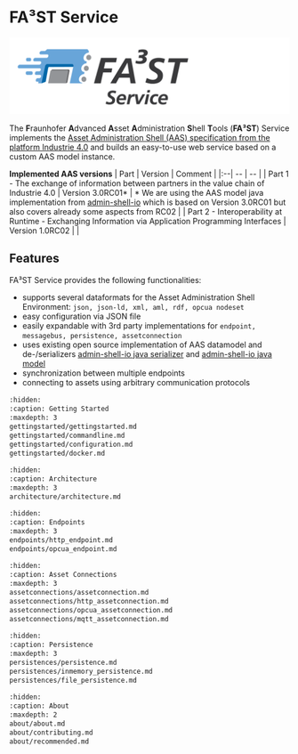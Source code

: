 # FA³ST Service 
![FA³ST Logo Light](./images/Fa3st-Service_positiv.png "FA³ST Service Logo")

The **F**raunhofer **A**dvanced **A**sset **A**dministration **S**hell **T**ools (**FA³ST**) Service implements the [Asset Administration Shell (AAS) specification from the platform Industrie 4.0](https://www.plattform-i40.de/SiteGlobals/IP/Forms/Listen/Downloads/EN/Downloads_Formular.html?cl2Categories_TechnologieAnwendungsbereich_name=Verwaltungsschale) and builds an easy-to-use web service based on a custom AAS model instance.

**Implemented AAS versions**
| Part | Version | Comment |
|:--| -- | -- |
| Part 1 - The exchange of information between partners in the value chain of Industrie 4.0 | Version 3.0RC01* | * We are using the AAS model java implementation from [admin-shell-io](https://github.com/admin-shell-io/java-model) which is based on Version 3.0RC01 but also covers already some aspects from RC02 |
| Part 2 - Interoperability at Runtime - Exchanging Information via Application Programming Interfaces | Version 1.0RC02 |  |

## Features

FA³ST Service provides the following functionalities:
-   supports several dataformats for the Asset Administration Shell Environment: `json, json-ld, xml, aml, rdf, opcua nodeset`
-   easy configuration via JSON file
-   easily expandable with 3rd party implementations for `endpoint, messagebus, persistence, assetconnection`
-   uses existing open source implementation of AAS datamodel and de-/serializers [admin-shell-io java serializer](https://github.com/admin-shell-io/java-serializer) and [admin-shell-io java model](https://github.com/admin-shell-io/java-model)
-   synchronization between multiple endpoints
-   connecting to assets using arbitrary communication protocols


```{toctree} 
:hidden:
:caption: Getting Started
:maxdepth: 3
gettingstarted/gettingstarted.md
gettingstarted/commandline.md
gettingstarted/configuration.md
gettingstarted/docker.md
```

```{toctree} 
:hidden:
:caption: Architecture
:maxdepth: 3
architecture/architecture.md
```

```{toctree} 
:hidden:
:caption: Endpoints
:maxdepth: 3
endpoints/http_endpoint.md
endpoints/opcua_endpoint.md
```

```{toctree} 
:hidden:
:caption: Asset Connections
:maxdepth: 3
assetconnections/assetconnection.md
assetconnections/http_assetconnection.md
assetconnections/opcua_assetconnection.md
assetconnections/mqtt_assetconnection.md
```

```{toctree} 
:hidden:
:caption: Persistence
:maxdepth: 3
persistences/persistence.md
persistences/inmemory_persistence.md
persistences/file_persistence.md
```

```{toctree} 
:hidden:
:caption: About
:maxdepth: 2
about/about.md
about/contributing.md
about/recommended.md
```
